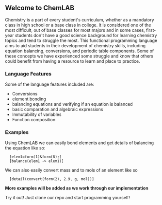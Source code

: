 ## Welcome to ChemLAB

Chemistry is a part of every student's curriculum, whether as a mandatory class in high school or a base class in college. It is considered one of the most difficult, out of base classes for most majors and in some cases, first-year students don't have a good science background for learning chemistry topics and tend to struggle the most. This functional programming language aims to aid students in their development of chemistry skills, including equation balancing, conversions, and periodic table components. Some of these concepts we have experienced some struggle and know that others could benefit from having a resource to learn and place to practice.


### Language Features

Some of the language features included are:
- Conversions
- element bonding
- balancing equations and verifying if an equation is balanced
- basic comparation and algebraic expressions
- Immutability of variables
- Function composition

### Examples

Using ChemLAB we can easily bond elements and get details of balancing the equation like so:
```
  [elem1=form(1)&form(8);]
  [balance(elem1 -> elem1)]
```

We can also easily convert mass and to mols of an element like so
```
  [detail(convert(form(2), 2.9, g, mol))]
```
**More examples will be added as we work through our implementation**

Try it out! Just clone our repo and start programming yourself!
